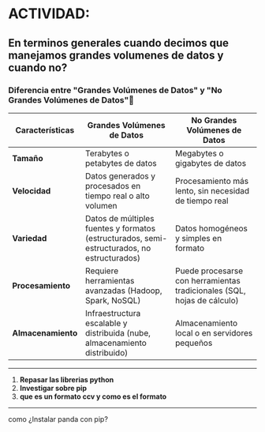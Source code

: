 # ACTIVIDAD:
En terminos generales cuando decimos que manejamos grandes volumenes de datos y cuando no?
---
### Diferencia entre "Grandes Volúmenes de Datos" y "No Grandes Volúmenes de Datos"📁

| **Características**         | **Grandes Volúmenes de Datos**                       | **No Grandes Volúmenes de Datos**                    |
|-----------------------------|------------------------------------------------------|------------------------------------------------------|
| **Tamaño**                  | Terabytes o petabytes de datos                       | Megabytes o gigabytes de datos                       |
| **Velocidad**               | Datos generados y procesados en tiempo real o alto volumen | Procesamiento más lento, sin necesidad de tiempo real|
| **Variedad**                | Datos de múltiples fuentes y formatos (estructurados, semi-estructurados, no estructurados) | Datos homogéneos y simples en formato                |
| **Procesamiento**           | Requiere herramientas avanzadas (Hadoop, Spark, NoSQL) | Puede procesarse con herramientas tradicionales (SQL, hojas de cálculo) |
| **Almacenamiento**          | Infraestructura escalable y distribuida (nube, almacenamiento distribuido) | Almacenamiento local o en servidores pequeños        |
---
  1.  **Repasar las librerias python**
  2.  **Investigar sobre pip**
  3.  **que es un formato ccv y como es el formato**
---
como ¿Instalar panda con pip?
